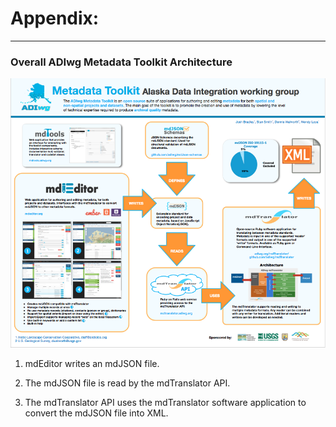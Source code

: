 # Appendix:

---

### Overall ADIwg Metadata Toolkit Architecture

![](/assets/adiwg_metadata_toolkit_architecture_diagram.png)

1. mdEditor writes an mdJSON file.
2. The mdJSON file is read by the mdTranslator API.

3. The mdTranslator API uses the mdTranslator software application to convert the mdJSON file into XML.



